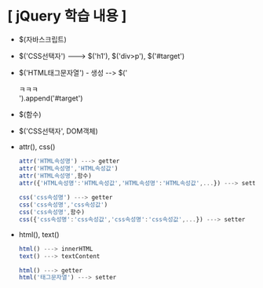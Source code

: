 # [  jQuery 학습 내용 ]



- $(자바스크립트)
- $('CSS선택자')   ---> $('h1'), $('div>p'), $('#target')
- $('HTML태그문자열') - 생성 --> $('<div>ㅋㅋㅋ</div>').append('#target')
- $(함수)
- $('CSS선택자', DOM객체)

- attr(), css()

  ```javascript
  attr('HTML속성명') ---> getter
  attr('HTML속성명','HTML속성값')
  attr('HTML속성명',함수)
  attr({'HTML속성명':'HTML속성값','HTML속성명':'HTML속성값',...}) ---> setter
        
  css('css속성명') ---> getter
  css('css속성명','css속성값')
  css('css속성명',함수)
  css({'css속성명':'css속성값','css속성명':'css속성값',...}) ---> setter
  ```



- html(), text()

  ```javascript
  html() ---> innerHTML
  text() ---> textContent
  
  html() ---> getter
  html('태그문자열') ---> setter
  ```

  